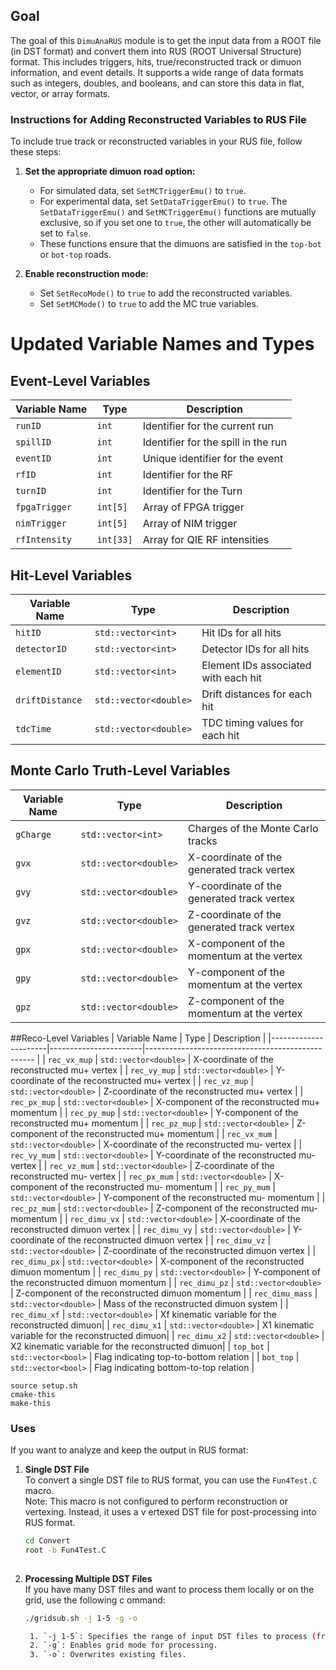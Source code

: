 ## Goal
The goal of this `DimuAnaRUS` module is to get the input data from a ROOT file (in DST format) and convert them into RUS (ROOT Universal Structure) format. This includes triggers, hits, true/reconstructed track or dimuon information, and event details. It supports a wide range of data formats such as integers, doubles, and booleans, and can store this data in flat, vector, or array formats.

### Instructions for Adding Reconstructed Variables to RUS File
To include true track or reconstructed variables in your RUS file, follow these steps:

1. **Set the appropriate dimuon road option:**
   - For simulated data, set `SetMCTriggerEmu()` to `true`.
   - For experimental data, set `SetDataTriggerEmu()` to `true`. The `SetDataTriggerEmu()` and `SetMCTriggerEmu()` functions are mutually exclusive, so if you set one to `true`, the other will automatically be set to `false`.
	- These functions ensure that the dimuons are satisfied in the `top-bot` or `bot-top` roads.

2. **Enable reconstruction mode:**
   - Set `SetRecoMode()` to `true` to add the reconstructed variables.
   - Set `SetMCMode()` to `true` to add the MC true variables.

# Updated Variable Names and Types
## Event-Level Variables
| Variable Name      | Type               | Description                          |   
|--------------------|--------------------|--------------------------------------|
| `runID`            | `int`              | Identifier for the current run       |   
| `spillID`          | `int`              | Identifier for the spill in the run  |
| `eventID`          | `int`              | Unique identifier for the event      |   
| `rfID`             | `int`              | Identifier for the RF                |   
| `turnID`           | `int`              | Identifier for the Turn                |   
| `fpgaTrigger`      | `int[5]`           | Array of FPGA trigger                |   
| `nimTrigger`       | `int[5]`           | Array of NIM trigger                 |   
| `rfIntensity`      | `int[33]`          | Array for QIE RF intensities         |   

## Hit-Level Variables
| Variable Name          | Type                     | Description                                  |   
|------------------------|--------------------------|----------------------------------------------|
| `hitID`                | `std::vector<int>`       | Hit IDs for all hits                         |   
| `detectorID`           | `std::vector<int>`       | Detector IDs for all hits                    |   
| `elementID`            | `std::vector<int>`       | Element IDs associated with each hit         |   
| `driftDistance`        | `std::vector<double>`    | Drift distances for each hit                 |   
| `tdcTime`              | `std::vector<double>`    | TDC timing values for each hit               |   

## Monte Carlo Truth-Level Variables
| Variable Name  | Type                  | Description                                |
|---------------|----------------------|----------------------------------------------|
| `gCharge`    | `std::vector<int>`    | Charges of the Monte Carlo tracks            |
| `gvx`        | `std::vector<double>` | X-coordinate of the generated track vertex   |
| `gvy`        | `std::vector<double>` | Y-coordinate of the generated track vertex   |
| `gvz`        | `std::vector<double>` | Z-coordinate of the generated track vertex   |
| `gpx`        | `std::vector<double>` | X-component of the momentum at the vertex    |
| `gpy`        | `std::vector<double>` | Y-component of the momentum at the vertex    |
| `gpz`        | `std::vector<double>` | Z-component of the momentum at the vertex    |


##Reco-Level Variables
| Variable Name        | Type                  | Description                                       |
|----------------------|-----------------------|-------------------------------------------------- |
| `rec_vx_mup`        | `std::vector<double>`  | X-coordinate of the reconstructed mu+ vertex      |
| `rec_vy_mup`        | `std::vector<double>`  | Y-coordinate of the reconstructed mu+ vertex      |
| `rec_vz_mup`        | `std::vector<double>`  | Z-coordinate of the reconstructed mu+ vertex      |
| `rec_px_mup`        | `std::vector<double>`  | X-component of the reconstructed mu+ momentum     |
| `rec_py_mup`        | `std::vector<double>`  | Y-component of the reconstructed mu+ momentum     |
| `rec_pz_mup`        | `std::vector<double>`  | Z-component of the reconstructed mu+ momentum     |
| `rec_vx_mum`        | `std::vector<double>`  | X-coordinate of the reconstructed mu- vertex      |
| `rec_vy_mum`        | `std::vector<double>`  | Y-coordinate of the reconstructed mu- vertex      |
| `rec_vz_mum`        | `std::vector<double>`  | Z-coordinate of the reconstructed mu- vertex      |
| `rec_px_mum`        | `std::vector<double>`  | X-component of the reconstructed mu- momentum     |
| `rec_py_mum`        | `std::vector<double>`  | Y-component of the reconstructed mu- momentum     |
| `rec_pz_mum`        | `std::vector<double>`  | Z-component of the reconstructed mu- momentum     |
| `rec_dimu_vx`       | `std::vector<double>`  | X-coordinate of the reconstructed dimuon vertex   |
| `rec_dimu_vy`       | `std::vector<double>`  | Y-coordinate of the reconstructed dimuon vertex   |
| `rec_dimu_vz`       | `std::vector<double>`  | Z-coordinate of the reconstructed dimuon vertex   |
| `rec_dimu_px`       | `std::vector<double>`  | X-component of the reconstructed dimuon momentum  |
| `rec_dimu_py`       | `std::vector<double>`  | Y-component of the reconstructed dimuon momentum  |
| `rec_dimu_pz`       | `std::vector<double>`  | Z-component of the reconstructed dimuon momentum  |
| `rec_dimu_mass`     | `std::vector<double>`  | Mass of the reconstructed dimuon system           |
| `rec_dimu_xf`       | `std::vector<double>`  | Xf kinematic variable for the reconstructed dimuon|
| `rec_dimu_x1`       | `std::vector<double>`  | X1 kinematic variable for the reconstructed dimuon|
| `rec_dimu_x2`       | `std::vector<double>`  | X2 kinematic variable for the reconstructed dimuon|
| `top_bot`           | `std::vector<bool>`    | Flag indicating top-to-bottom relation            |
| `bot_top`           | `std::vector<bool>`    | Flag indicating bottom-to-top relation            |

``` Compilation before running the Fun4All macro                                                      
source setup.sh                                                                                       
cmake-this                                                                                            
make-this                                                                                             
```                                                                                                   
### Uses                                                                                              
If you want to analyze and keep the output in RUS format:                                             
                                                                                                      
1. **Single DST File**                                                                                
   To convert a single DST file to RUS format, you can use the `Fun4Test.C` macro.                    
   Note: This macro is not configured to perform reconstruction or vertexing. Instead, it uses a v    ertexed DST file for post-processing into RUS format.  
                                                                                                      
   ```bash                                                                                            
   cd Convert                                                                                         
   root -b Fun4Test.C                                                                                 
                                                                                                      
2. **Processing Multiple DST Files**                                                                  
   If you have many DST files and want to process them locally or on the grid, use the following c    ommand:  

   ```bash
   ./gridsub.sh -j 1-5 -g -o

	1. `-j 1-5`: Specifies the range of input DST files to process (from the 1st row to the 5th one).
 	2. `-g`: Enables grid mode for processing.
	3. `-o`: Overwrites existing files.
